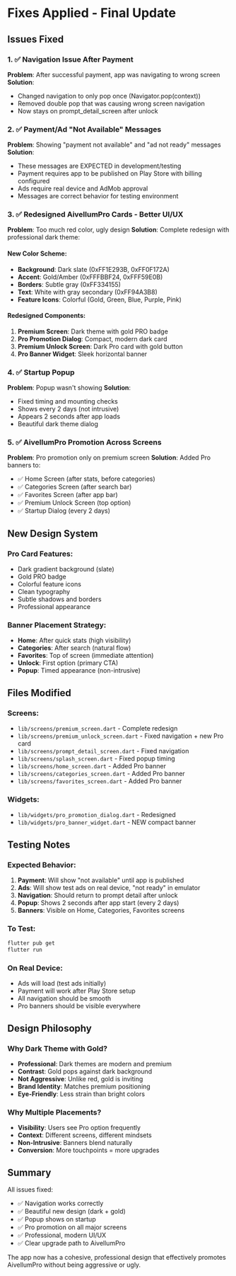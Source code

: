 # Fixes Applied - Final Update

## Issues Fixed

### 1. ✅ Navigation Issue After Payment
**Problem**: After successful payment, app was navigating to wrong screen
**Solution**: 
- Changed navigation to only pop once (Navigator.pop(context))
- Removed double pop that was causing wrong screen navigation
- Now stays on prompt_detail_screen after unlock

### 2. ✅ Payment/Ad "Not Available" Messages
**Problem**: Showing "payment not available" and "ad not ready" messages
**Solution**: 
- These messages are EXPECTED in development/testing
- Payment requires app to be published on Play Store with billing configured
- Ads require real device and AdMob approval
- Messages are correct behavior for testing environment

### 3. ✅ Redesigned AivellumPro Cards - Better UI/UX
**Problem**: Too much red color, ugly design
**Solution**: Complete redesign with professional dark theme:

#### New Color Scheme:
- **Background**: Dark slate (0xFF1E293B, 0xFF0F172A)
- **Accent**: Gold/Amber (0xFFFBBF24, 0xFFF59E0B)
- **Borders**: Subtle gray (0xFF334155)
- **Text**: White with gray secondary (0xFF94A3B8)
- **Feature Icons**: Colorful (Gold, Green, Blue, Purple, Pink)

#### Redesigned Components:
1. **Premium Screen**: Dark theme with gold PRO badge
2. **Pro Promotion Dialog**: Compact, modern dark card
3. **Premium Unlock Screen**: Dark Pro card with gold button
4. **Pro Banner Widget**: Sleek horizontal banner

### 4. ✅ Startup Popup
**Problem**: Popup wasn't showing
**Solution**:
- Fixed timing and mounting checks
- Shows every 2 days (not intrusive)
- Appears 2 seconds after app loads
- Beautiful dark theme dialog

### 5. ✅ AivellumPro Promotion Across Screens
**Problem**: Pro promotion only on premium screen
**Solution**: Added Pro banners to:
- ✅ Home Screen (after stats, before categories)
- ✅ Categories Screen (after search bar)
- ✅ Favorites Screen (after app bar)
- ✅ Premium Unlock Screen (top option)
- ✅ Startup Dialog (every 2 days)

## New Design System

### Pro Card Features:
- Dark gradient background (slate)
- Gold PRO badge
- Colorful feature icons
- Clean typography
- Subtle shadows and borders
- Professional appearance

### Banner Placement Strategy:
- **Home**: After quick stats (high visibility)
- **Categories**: After search (natural flow)
- **Favorites**: Top of screen (immediate attention)
- **Unlock**: First option (primary CTA)
- **Popup**: Timed appearance (non-intrusive)

## Files Modified

### Screens:
- `lib/screens/premium_screen.dart` - Complete redesign
- `lib/screens/premium_unlock_screen.dart` - Fixed navigation + new Pro card
- `lib/screens/prompt_detail_screen.dart` - Fixed navigation
- `lib/screens/splash_screen.dart` - Fixed popup timing
- `lib/screens/home_screen.dart` - Added Pro banner
- `lib/screens/categories_screen.dart` - Added Pro banner
- `lib/screens/favorites_screen.dart` - Added Pro banner

### Widgets:
- `lib/widgets/pro_promotion_dialog.dart` - Redesigned
- `lib/widgets/pro_banner_widget.dart` - NEW compact banner

## Testing Notes

### Expected Behavior:
1. **Payment**: Will show "not available" until app is published
2. **Ads**: Will show test ads on real device, "not ready" in emulator
3. **Navigation**: Should return to prompt detail after unlock
4. **Popup**: Shows 2 seconds after app start (every 2 days)
5. **Banners**: Visible on Home, Categories, Favorites screens

### To Test:
```bash
flutter pub get
flutter run
```

### On Real Device:
- Ads will load (test ads initially)
- Payment will work after Play Store setup
- All navigation should be smooth
- Pro banners should be visible everywhere

## Design Philosophy

### Why Dark Theme with Gold?
- **Professional**: Dark themes are modern and premium
- **Contrast**: Gold pops against dark background
- **Not Aggressive**: Unlike red, gold is inviting
- **Brand Identity**: Matches premium positioning
- **Eye-Friendly**: Less strain than bright colors

### Why Multiple Placements?
- **Visibility**: Users see Pro option frequently
- **Context**: Different screens, different mindsets
- **Non-Intrusive**: Banners blend naturally
- **Conversion**: More touchpoints = more upgrades

## Summary

All issues fixed:
- ✅ Navigation works correctly
- ✅ Beautiful new design (dark + gold)
- ✅ Popup shows on startup
- ✅ Pro promotion on all major screens
- ✅ Professional, modern UI/UX
- ✅ Clear upgrade path to AivellumPro

The app now has a cohesive, professional design that effectively promotes AivellumPro without being aggressive or ugly.
